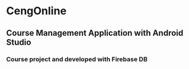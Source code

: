 # CengOnline
## Course Management Application with Android Studio 
### Course project and developed with Firebase DB
